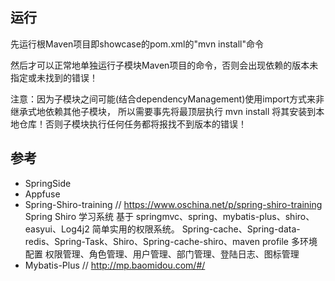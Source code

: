 运行
-----
先运行根Maven项目即showcase的pom.xml的"mvn install"命令

然后才可以正常地单独运行子模块Maven项目的命令，否则会出现依赖的版本未指定或未找到的错误！

注意：因为子模块之间可能(结合dependencyManagement)使用import方式来非继承式地依赖其他子模块，
    所以需要事先将最顶层执行 mvn install 将其安装到本地仓库！否则子模块执行任何任务都将报找不到版本的错误！



参考
------
* SpringSide
* Appfuse
* Spring-Shiro-training     // https://www.oschina.net/p/spring-shiro-training
Spring Shiro 学习系统
基于 springmvc、spring、mybatis-plus、shiro、easyui、Log4j2 简单实用的权限系统。
Spring-cache、Spring-data-redis、Spring-Task、Shiro、Spring-cache-shiro、maven profile 多环境配置
权限管理、角色管理、用户管理、部门管理、登陆日志、图标管理
* Mybatis-Plus  // http://mp.baomidou.com/#/
